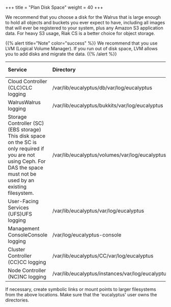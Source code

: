 +++
title = "Plan Disk Space"
weight = 40
+++

We recommend that you choose a disk for the Walrus that is large enough to hold all objects and buckets you ever expect to have, including all images that will ever be registered to your system, plus any Amazon S3 application data. For heavy S3 usage, Riak CS is a better choice for object storage. 


{{% alert title="Note" color="success" %}}
We recommend that you use LVM (Logical Volume Manager). If you run out of disk space, LVM allows you to add disks and migrate the data. 
{{% /alert %}}


| Service | Directory | Minimum Size | 
|  :---- |  :---- |  :---- | 
| Cloud Controller (CLC)CLC logging | /var/lib/eucalyptus/db/var/log/eucalyptus | 20GB2GB | 
| WalrusWalrus logging | /var/lib/eucalyptus/bukkits/var/log/eucalyptus | 250GB2GB | 
| Storage Controller (SC) (EBS storage) This disk space on the SC is only required if you are not using Ceph. For DAS the space must not be used by an existing filesystem.  | /var/lib/eucalyptus/volumes/var/log/eucalyptus | 250GB | 
| User-Facing Services (UFS)UFS logging | /var/lib/eucalyptus/var/log/eucalyptus | 5GB 2GB | 
| Management ConsoleConsole logging | /var/log/eucalyptus-console | 5GB 2GB | 
| Cluster Controller (CC)CC logging | /var/lib/eucalyptus/CC/var/log/eucalyptus | 5GB2GB | 
| Node Controller (NC)NC logging | /var/lib/eucalyptus/instances/var/log/eucalyptus | 250GB2GB | 

If necessary, create symbolic links or mount points to larger filesystems from the above locations. Make sure that the 'eucalyptus' user owns the directories. 

